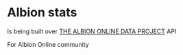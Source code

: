 # Albion stats

Is being built over [THE ALBION ONLINE DATA PROJECT](https://www.albion-online-data.com/) API

For Albion Online community
